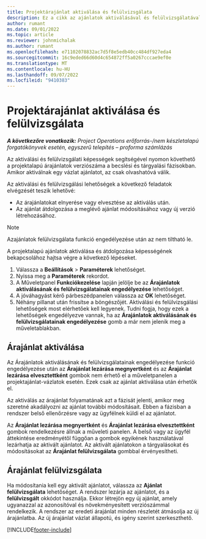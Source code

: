 ```yaml
---
title: Projektárajánlat aktiválása és felülvizsgálata
description: Ez a cikk az ajánlatok aktiválásával és felülvizsgálatával kapcsolatosan ad információkat a Microsoft Dynamics 365 Project Operations alkalmazásban.
author: rumant
ms.date: 09/01/2022
ms.topic: article
ms.reviewer: johnmichalak
ms.author: rumant
ms.openlocfilehash: e71102078832ac7d5f8e5edb40cc484df927eda4
ms.sourcegitcommit: 16c9eded66d60d4c654872ff5a0267cccae9ef0e
ms.translationtype: MT
ms.contentlocale: hu-HU
ms.lasthandoff: 09/07/2022
ms.locfileid: "9410383"
---
```

# <a name="activate-and-revise-a-project-quote"></a>Projektárajánlat aktiválása és felülvizsgálata

_**A következőre vonatkozik:** Project Operations erőforrás-/nem készletalapú forgatókönyvek esetén, egyszerű telepítés – proforma számlázás_

Az aktiválási és felülvizsgálati képességek segítségével nyomon követhető a projektalapú árajánlatok verziószáma a becslési és tárgyalási fázisokban. Amikor aktiválnak egy vázlat ajánlatot, az csak olvashatóvá válik.

Az aktiválási és felülvizsgálási lehetőségek a következő feladatok elvégzését teszik lehetővé:

- Az árajánlatokat elnyerése vagy elvesztése az aktiválás után.
- Az ajánlat átdolgozása a meglévő ajánlat módosításához vagy új verzió létrehozásához.

> [!NOTE]
> Azajánlatok felülvizsgálata funkció engedélyezése után az nem tiltható le.

A projektalapú ajánlatok aktiválása és átdolgozása képességének bekapcsolához hajtsa végre a következő lépéseket.

1. Válassza a **Beállítások** \> **Paraméterek** lehetőséget.
1. Nyissa meg a **Paraméterek** rekordot.
1. A Műveletpanel **Funkciókezelése** lapján jelölje be az **Árajánlatok aktiválásának és felülvizsgálatainak engedélyezése** lehetőséget.
1. A jóváhagyást kérő párbeszédpanelen válassza az **OK** lehetőséget.
1. Néhány pillanat után frissítse a böngészőjét. Aktiválási és felülvizsgálási lehetőségek most elérhetőek kell legyenek. Tudni fogja, hogy ezek a lehetőségek engedélyezve vannak, ha az **Árajánlatok aktiválásának és felülvizsgálatainak engedélyezése** gomb a már nem jelenik meg a műveletablakban.

## <a name="activating-a-quote"></a>Árajánlat aktiválása

Az Árajánlatok aktiválásának és felülvizsgálatainak engedélyezése funkció engedélyezése után az **Árajánlat lezárása megnyertként** és az **Árajánlat lezárása elvesztettként** gombok nem érhető el a műveletpanelen a projektajánlat-vázlatok esetén. Ezek csak az ajánlat aktiválása után érhetők el.

Az aktiválás az árajánlat folyamatának azt a fázisát jelenti, amikor meg szeretné akadályozni az ajánlat további módosításait. Ebben a fázisban a rendszer belső ellenőrzésre vagy az ügyfélnek küldi el az ajánlatot.

Az **Árajánlat lezárása megnyertként** és **Árajánlat lezárása elvesztettként** gombok rendelkezésre állnak a műveleti panelen. A belső vagy az ügyfél áttekintése eredményétől függőan a gombok egyikének használatával lezárhatja az aktivált ajánlatot. Az aktivált ajánlatokon a tárgyalásokat és módosításokat az **Árajánlat felülvizsgálata** gombbal érvényesítheti.

## <a name="revising-a-quote"></a>Árajánlat felülvizsgálata

Ha módosítania kell egy aktivált ajánlatot, válassza az **Ajánlat felülvizsgálata** lehetőséget. A rendszer lezárja az ajánlatot, és a **felülvizsgált** okkódot használja. Ekkor létrejön egy új ajánlat, amely ugyanazzal az azonosítóval és növekményesített verziószámmal rendelkezik. A rendszer az eredeti árajánlat minden részletét átmásolja az új árajánlatba. Az új árajánlat vázlat állapotú, és igény szerint szerkeszthető.

[!INCLUDE[footer-include](../includes/footer-banner.md)]
